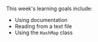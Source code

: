 This week's learning goals include:

* Using documentation
* Reading from a text file
* Using the `HashMap` class